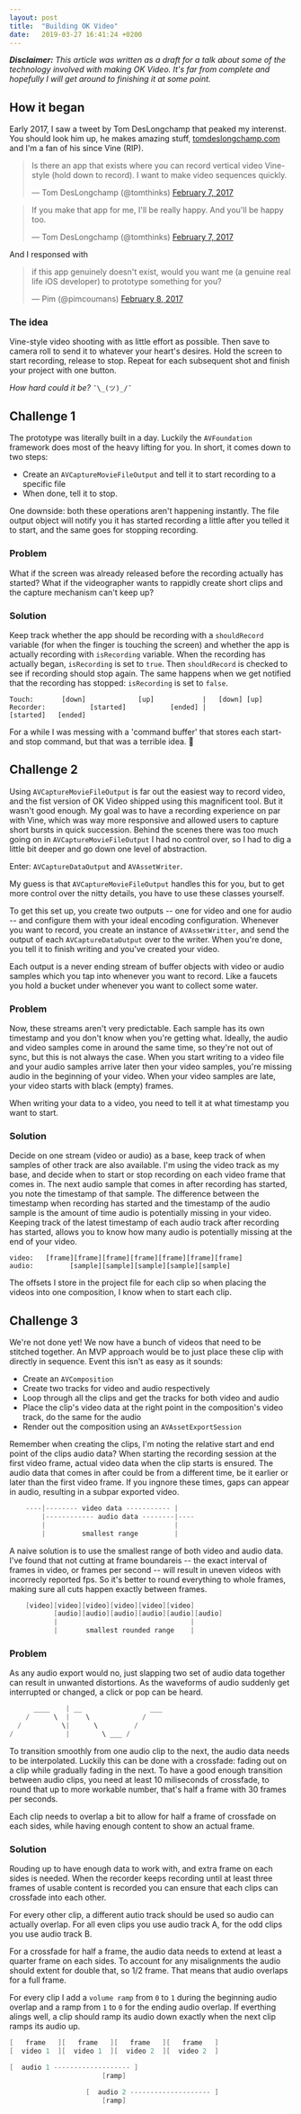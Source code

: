```yaml
---
layout: post
title:  "Building OK Video"
date:   2019-03-27 16:41:24 +0200
---
```

***Disclaimer:** This article was written as a draft for a talk about some of the technology involved with making OK Video. It's far from complete and hopefully I will get around to finishing it at some point.*

## How it began
Early 2017, I saw a tweet by Tom DesLongchamp that peaked my interenst. You should look him up, he makes amazing stuff, [tomdeslongchamp.com](http://tomdeslongchamp.com) and I'm a fan of his since Vine (RIP).

<blockquote class="twitter-tweet" data-lang="en"><p lang="en" dir="ltr">Is there an app that exists where you can record vertical video Vine-style (hold down to record). I want to make video sequences quickly.</p>&mdash; Tom DesLongchamp (@tomthinks) <a href="https://twitter.com/tomthinks/status/829102015628193792?ref_src=twsrc%5Etfw">February 7, 2017</a></blockquote> <script async src="https://platform.twitter.com/widgets.js" charset="utf-8"></script> 

<blockquote class="twitter-tweet" data-lang="en"><p lang="en" dir="ltr">If you make that app for me, I&#39;ll be really happy. And you&#39;ll be happy too.</p>&mdash; Tom DesLongchamp (@tomthinks) <a href="https://twitter.com/tomthinks/status/829102305676963840?ref_src=twsrc%5Etfw">February 7, 2017</a></blockquote> <script async src="https://platform.twitter.com/widgets.js" charset="utf-8"></script> 

And I responsed with
<blockquote class="twitter-tweet" data-lang="en"><p lang="en" dir="ltr">if this app genuinely doesn&#39;t exist, would you want me (a genuine real life iOS developer) to prototype something for you?</p>&mdash; Pim (@pimcoumans) <a href="https://twitter.com/pimcoumans/status/829254099409440772?ref_src=twsrc%5Etfw">February 8, 2017</a></blockquote> <script async src="https://platform.twitter.com/widgets.js" charset="utf-8"></script> 

### The idea
Vine-style video shooting with as little effort as possible. Then save to camera roll to send it to whatever your heart's desires. Hold the screen to start recording, release to stop. Repeat for each subsequent shot and finish your project with one button.

*How hard could it be?* `¯\_(ツ)_/¯`

## Challenge 1
The prototype was literally built in a day. Luckily the `AVFoundation` framework does most of the heavy lifting for you. In short, it comes down to two steps:
- Create an `AVCaptureMovieFileOutput` and tell it to start recording to a specific file
- When done, tell it to stop.

One downside: both these operations aren't happening instantly. The file output object will notify you it has started recording a little after you telled it to start, and the same goes for stopping recording.

### Problem
What if the screen was already released before the recording actually has started? What if the videographer wants to rappidly create short clips and the capture mechanism can't keep up?

### Solution
Keep track whether the app should be recording with a `shouldRecord` variable (for when the finger is touching the screen) and whether the app is actually recording with `isRecording` variable. When the recording has actually began, `isRecording` is set to `true`. Then `shouldRecord` is checked to see if recording should stop again. The same happens when we get notified that the recording has stopped: `isRecording` is set to `false`.


```
Touch:       [down]             [up]            |   [down] [up]
Recorder:           [started]           [ended] |               [started]   [ended]
```

For a while I was messing with a 'command buffer' that stores each start- and stop command, but that was a terrible idea. 🚮

## Challenge 2
Using `AVCaptureMovieFileOutput` is far out the easiest way to record video, and the fist version of OK Video shipped using this magnificent tool. But it wasn't good enough. My goal was to have a recording experience on par with Vine, which was way more responsive and allowed users to capture short bursts in quick succession. Behind the scenes there was too much going on in `AVCaptureMovieFileOutput` I had no control over, so I had to dig a little bit deeper and go down one level of abstraction.

Enter: `AVCaptureDataOutput` and `AVAssetWriter`.

My guess is that `AVCaptureMovieFileOutput` handles this for you, but to get more control over the nitty details, you have to use these classes yourself.

To get this set up, you create two outputs -- one for video and one for audio -- and configure them with your ideal encoding configuration. Whenever you want to record, you create an instance of `AVAssetWritter`, and send the output of each `AVCaptureDataOutput` over to the writer. When you're done, you tell it to finish writing and you've created your video.

Each output is a never ending stream of buffer objects with video or audio samples which you tap into whenever you want to record. Like a faucets you hold a bucket under whenever you want to collect some water.

### Problem
Now, these streams aren't very predictable. Each sample has its own timestamp and you don't know when you're getting what. Ideally, the audio and video samples come in around the same time, so they're not out of sync, but this is not always the case. When you start writing to a video file and your audio samples arrive later then your video samples, you're missing audio in the beginning of your video. When your video samples are late, your video starts with black (empty) frames.

When writing your data to a video, you need to tell it at what timestamp you want to start. 

### Solution
Decide on one stream (video or audio) as a base, keep track of when samples of other track are also available. I'm using the video track as my base, and decide when to start or stop recording on each video frame that comes in. The next audio sample that comes in after recording has started, you note the timestamp of that sample. The difference between the timestamp when recording has started and the timestamp of the audio sample is the amount of time audio is potentially missing in your video. Keeping track of the latest timestamp of each audio track after recording has started, allows you to know how many audio is potentially missing at the end of your video.

```
video:   [frame][frame][frame][frame][frame][frame][frame]
audio:         [sample][sample][sample][sample][sample]
```

The offsets I store in the project file for each clip so when placing the videos into one composition, I know when to start each clip.

## Challenge 3
We're not done yet! We now have a bunch of videos that need to be stitched together. An MVP approach would be to just place these clip with directly in sequence. Event this isn't as easy as it sounds:
- Create an `AVComposition`
- Create two tracks for video and audio respectively
- Loop through all the clips and get the tracks for both video and audio
- Place the clip's video data at the right point in the composition's video track, do the same for the audio
- Render out the composition using an `AVAssetExportSession`

Remember when creating the clips, I'm noting the relative start and end point of the clips audio data? When starting the recording session at the first video frame, actual video data when the clip starts is ensured. The audio data that comes in after could be from a different time, be it earlier or later than the first video frame. If you ingnore these times, gaps can appear in audio, resulting in a subpar exported video.

``` swift
    ----|-------- video data ----------- |
        |------------ audio data --------|----
        |                                |
        |         smallest range         |
```

A naive solution is to use the smallest range of both video and audio data. I've found that not cutting at frame boundareis -- the exact interval of frames in video, or frames per second -- will result in uneven videos with incorrecly reported fps. So it's better to round everything to whole frames, making sure all cuts happen exactly between frames.


``` swift
    [video][video][video][video][video][video]
           [audio][audio][audio][audio][audio][audio]
           |                                 |
           |       smallest rounded range    |
```

### Problem
As any audio export would no, just slapping two set of audio data together can result in unwanted distortions. As the waveforms of audio suddenly get interrupted or changed, a click or pop can be heard.

``` swift
      ____    | __                 ___
    /      \  |    \             /
  /          \|      \         /
/             |        \ ___ /
```

To transition smoothly from one audio clip to the next, the audio data needs to be interpolated. Luckily this can be done with a crossfade: fading out on a clip while gradually fading in the next. To have a good enough transition between audio clips, you need at least 10 miliseconds of crossfade, to round that up to more workable number, that's half a frame with 30 frames per seconds.

Each clip needs to overlap a bit to allow for half a frame of crossfade on each sides, while having enough content to show an actual frame.

### Solution
Rouding up to have enough data to work with, and extra frame on each sides is needed. When the recorder keeps recording until at least three frames of usable content is recorded you can ensure that each clips can crossfade into each other.

For every other clip, a different autio track should be used so audio can actually overlap. For all even clips you use audio track A, for the odd clips you use audio track B.

For a crossfade for half a frame, the audio data needs to extend at least a quarter frame on each sides. To account for any misalignments the audio should extent for double that, so 1/2 frame. That means that audio overlaps for a full frame.

For every clip I add a `volume ramp` from `0` to `1` during the beginning audio overlap and a ramp from `1` to `0` for the ending audio overlap. If everthing alings well, a clip should ramp its audio down exactly when the next clip ramps its audio up.


``` swift
[   frame   ][   frame   ][   frame   ][   frame   ]
[  video 1  ][  video 1  ][  video 2  ][  video 2  ]

[  audio 1 ------------------- ]
                       [ramp]

                   [  audio 2 -------------------- ]
                       [ramp]
```